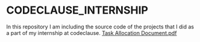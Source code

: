 # CODECLAUSE_INTERNSHIP
In this repository I am including the source code of the projects that I did as a part of my internship at codeclause.
[Task Allocation Document.pdf](https://github.com/ALANWALKERMK7/CODECLAUSE_INTERNSHIP/files/11766281/Task.Allocation.Document.pdf)
